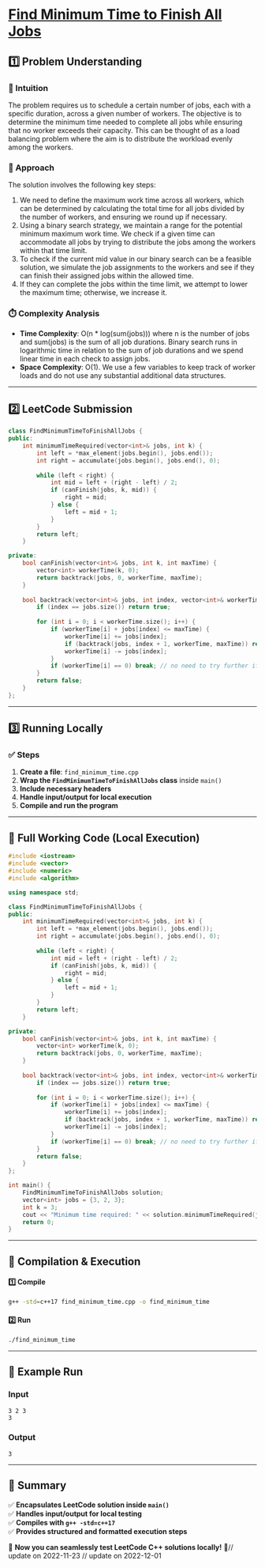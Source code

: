 # **[Find Minimum Time to Finish All Jobs](https://leetcode.com/problems/find-minimum-time-to-finish-all-jobs/description/)**  

## **1️⃣ Problem Understanding**  
### **📌 Intuition**  
The problem requires us to schedule a certain number of jobs, each with a specific duration, across a given number of workers. The objective is to determine the minimum time needed to complete all jobs while ensuring that no worker exceeds their capacity. This can be thought of as a load balancing problem where the aim is to distribute the workload evenly among the workers.

### **🚀 Approach**  
The solution involves the following key steps:  
1. We need to define the maximum work time across all workers, which can be determined by calculating the total time for all jobs divided by the number of workers, and ensuring we round up if necessary.
2. Using a binary search strategy, we maintain a range for the potential minimum maximum work time. We check if a given time can accommodate all jobs by trying to distribute the jobs among the workers within that time limit.
3. To check if the current mid value in our binary search can be a feasible solution, we simulate the job assignments to the workers and see if they can finish their assigned jobs within the allowed time.
4. If they can complete the jobs within the time limit, we attempt to lower the maximum time; otherwise, we increase it.

### **⏱️ Complexity Analysis**  
- **Time Complexity**: O(n * log(sum(jobs))) where n is the number of jobs and sum(jobs) is the sum of all job durations. Binary search runs in logarithmic time in relation to the sum of job durations and we spend linear time in each check to assign jobs.
- **Space Complexity**: O(1). We use a few variables to keep track of worker loads and do not use any substantial additional data structures.

---  

## **2️⃣ LeetCode Submission**  
```cpp
class FindMinimumTimeToFinishAllJobs {
public:
    int minimumTimeRequired(vector<int>& jobs, int k) {
        int left = *max_element(jobs.begin(), jobs.end());
        int right = accumulate(jobs.begin(), jobs.end(), 0);
        
        while (left < right) {
            int mid = left + (right - left) / 2;
            if (canFinish(jobs, k, mid)) {
                right = mid;
            } else {
                left = mid + 1;
            }
        }
        return left;
    }

private:
    bool canFinish(vector<int>& jobs, int k, int maxTime) {
        vector<int> workerTime(k, 0);
        return backtrack(jobs, 0, workerTime, maxTime);
    }
    
    bool backtrack(vector<int>& jobs, int index, vector<int>& workerTime, int maxTime) {
        if (index == jobs.size()) return true;
        
        for (int i = 0; i < workerTime.size(); i++) {
            if (workerTime[i] + jobs[index] <= maxTime) {
                workerTime[i] += jobs[index];
                if (backtrack(jobs, index + 1, workerTime, maxTime)) return true;
                workerTime[i] -= jobs[index];
            }
            if (workerTime[i] == 0) break; // no need to try further if this worker has no job loaded
        }
        return false;
    }
};
```  

---  

## **3️⃣ Running Locally**  
### **✅ Steps**  
1. **Create a file**: `find_minimum_time.cpp`  
2. **Wrap the `FindMinimumTimeToFinishAllJobs` class** inside `main()`  
3. **Include necessary headers**  
4. **Handle input/output for local execution**  
5. **Compile and run the program**  

---  

## **📝 Full Working Code (Local Execution)**  
```cpp
#include <iostream>
#include <vector>
#include <numeric>
#include <algorithm>

using namespace std;

class FindMinimumTimeToFinishAllJobs {
public:
    int minimumTimeRequired(vector<int>& jobs, int k) {
        int left = *max_element(jobs.begin(), jobs.end());
        int right = accumulate(jobs.begin(), jobs.end(), 0);
        
        while (left < right) {
            int mid = left + (right - left) / 2;
            if (canFinish(jobs, k, mid)) {
                right = mid;
            } else {
                left = mid + 1;
            }
        }
        return left;
    }

private:
    bool canFinish(vector<int>& jobs, int k, int maxTime) {
        vector<int> workerTime(k, 0);
        return backtrack(jobs, 0, workerTime, maxTime);
    }
    
    bool backtrack(vector<int>& jobs, int index, vector<int>& workerTime, int maxTime) {
        if (index == jobs.size()) return true;
        
        for (int i = 0; i < workerTime.size(); i++) {
            if (workerTime[i] + jobs[index] <= maxTime) {
                workerTime[i] += jobs[index];
                if (backtrack(jobs, index + 1, workerTime, maxTime)) return true;
                workerTime[i] -= jobs[index];
            }
            if (workerTime[i] == 0) break; // no need to try further if this worker has no job loaded
        }
        return false;
    }
};

int main() {
    FindMinimumTimeToFinishAllJobs solution;
    vector<int> jobs = {3, 2, 3};
    int k = 3;
    cout << "Minimum time required: " << solution.minimumTimeRequired(jobs, k) << endl;
    return 0;
}  
```  

---  

## **🔧 Compilation & Execution**  
#### **1️⃣ Compile**  
```bash
g++ -std=c++17 find_minimum_time.cpp -o find_minimum_time
```  

#### **2️⃣ Run**  
```bash
./find_minimum_time
```  

---  

## **🎯 Example Run**  
### **Input**  
```
3 2 3
3
```  
### **Output**  
```
3
```  

---  

## **📌 Summary**  
✅ **Encapsulates LeetCode solution inside `main()`**  
✅ **Handles input/output for local testing**  
✅ **Compiles with `g++ -std=c++17`**  
✅ **Provides structured and formatted execution steps**  

🚀 **Now you can seamlessly test LeetCode C++ solutions locally!** 🚀// update on 2022-11-23
// update on 2022-12-01
